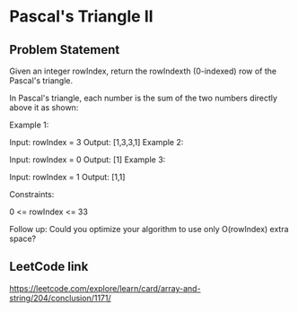 # Pascal's Triangle II

## Problem Statement

Given an integer rowIndex, return the rowIndexth (0-indexed) row of the Pascal's triangle.

In Pascal's triangle, each number is the sum of the two numbers directly above it as shown:




Example 1:

Input: rowIndex = 3
Output: [1,3,3,1]
Example 2:

Input: rowIndex = 0
Output: [1]
Example 3:

Input: rowIndex = 1
Output: [1,1]


Constraints:

0 <= rowIndex <= 33


Follow up: Could you optimize your algorithm to use only O(rowIndex) extra space?

## LeetCode link

https://leetcode.com/explore/learn/card/array-and-string/204/conclusion/1171/